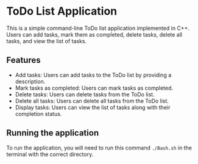 # ToDo List Application

This is a simple command-line ToDo list application implemented in C++. Users can add tasks, mark them as completed, delete tasks, delete all tasks, and view the list of tasks.

## Features

- Add tasks: Users can add tasks to the ToDo list by providing a description.
- Mark tasks as completed: Users can mark tasks as completed.
- Delete tasks: Users can delete tasks from the ToDo list.
- Delete all tasks: Users can delete all tasks from the ToDo list.
- Display tasks: Users can view the list of tasks along with their completion status.

## Running the application

To run the application, you will need to run this command `./Bash.sh` in the terminal with the correct directory.

